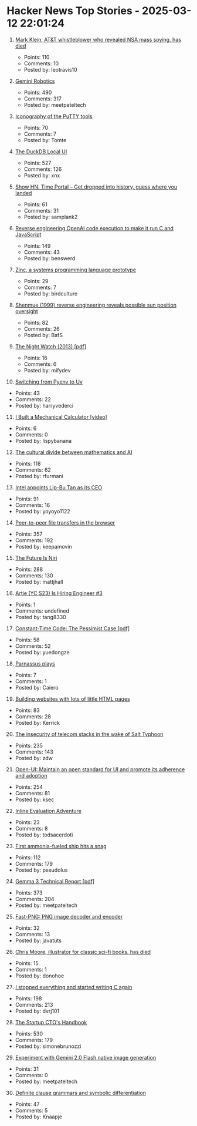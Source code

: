 # Hacker News Top Stories - 2025-03-12 22:01:24

1. [Mark Klein, AT&T whistleblower who revealed NSA mass spying, has died](https://www.eff.org/deeplinks/2025/03/memoriam-mark-klein-att-whistleblower-about-nsa-mass-spying)
   - Points: 110
   - Comments: 10
   - Posted by: leotravis10

2. [Gemini Robotics](https://deepmind.google/discover/blog/gemini-robotics-brings-ai-into-the-physical-world/)
   - Points: 490
   - Comments: 317
   - Posted by: meetpateltech

3. [Iconography of the PuTTY tools](https://www.chiark.greenend.org.uk/~sgtatham/quasiblog/putty-icons/)
   - Points: 70
   - Comments: 7
   - Posted by: Tomte

4. [The DuckDB Local UI](https://duckdb.org/2025/03/12/duckdb-ui.html)
   - Points: 527
   - Comments: 126
   - Posted by: xnx

5. [Show HN: Time Portal – Get dropped into history, guess where you landed](https://www.eggnog.ai/entertimeportal)
   - Points: 61
   - Comments: 31
   - Posted by: samplank2

6. [Reverse engineering OpenAI code execution to make it run C and JavaScript](https://twitter.com/benswerd/status/1899853533761200300)
   - Points: 149
   - Comments: 43
   - Posted by: benswerd

7. [Zinc, a systems programming language prototype](https://sr.ht/~oconnor0/zinc/)
   - Points: 29
   - Comments: 7
   - Posted by: birdculture

8. [Shenmue (1999) reverse engineering reveals possible sun position oversight](https://wulinshu.com/2025/03/11/reverse-engineering-adventures-3-bug-or-not-bug/)
   - Points: 82
   - Comments: 26
   - Posted by: BafS

9. [The Night Watch (2013) [pdf]](https://www.usenix.org/system/files/1311_05-08_mickens.pdf)
   - Points: 16
   - Comments: 6
   - Posted by: mifydev

10. [Switching from Pyenv to Uv](https://bluesock.org/~willkg/blog/dev/switch_pyenv_to_uv.html)
   - Points: 43
   - Comments: 22
   - Posted by: harryvederci

11. [I Built a Mechanical Calculator [video]](https://www.youtube.com/watch?v=E0pJST5mL3A)
   - Points: 6
   - Comments: 0
   - Posted by: lispybanana

12. [The cultural divide between mathematics and AI](https://sugaku.net/content/understanding-the-cultural-divide-between-mathematics-and-ai/)
   - Points: 118
   - Comments: 62
   - Posted by: rfurmani

13. [Intel appoints Lip-Bu Tan as its CEO](https://www.reuters.com/technology/us-chipmaker-intel-appoints-lip-bu-tan-its-ceo-2025-03-12/)
   - Points: 91
   - Comments: 16
   - Posted by: yoyoyo1122

14. [Peer-to-peer file transfers in the browser](https://github.com/kern/filepizza)
   - Points: 357
   - Comments: 192
   - Posted by: keepamovin

15. [The Future Is Niri](https://ersei.net/en/blog/niri)
   - Points: 288
   - Comments: 130
   - Posted by: mattjhall

16. [Artie (YC S23) Is Hiring Engineer #3](https://www.ycombinator.com/companies/artie/jobs/Vz704T1-founding-engineer-distributed-systems)
   - Points: 1
   - Comments: undefined
   - Posted by: tang8330

17. [Constant-Time Code: The Pessimist Case [pdf]](https://eprint.iacr.org/2025/435.pdf)
   - Points: 58
   - Comments: 52
   - Posted by: yuedongze

18. [Parnassus plays](https://en.wikipedia.org/wiki/Parnassus_plays)
   - Points: 7
   - Comments: 1
   - Posted by: Caiero

19. [Building websites with lots of little HTML pages](https://blog.jim-nielsen.com/2025/lots-of-little-html-pages/)
   - Points: 83
   - Comments: 28
   - Posted by: Kerrick

20. [The insecurity of telecom stacks in the wake of Salt Typhoon](https://soatok.blog/2025/03/12/on-the-insecurity-of-telecom-stacks-in-the-wake-of-salt-typhoon/)
   - Points: 235
   - Comments: 143
   - Posted by: zdw

21. [Open-UI: Maintain an open standard for UI and promote its adherence and adoption](https://github.com/openui/open-ui)
   - Points: 254
   - Comments: 81
   - Posted by: ksec

22. [Inline Evaluation Adventure](https://rigsomelight.com/2025/03/12/inline-eval-adventure.html)
   - Points: 23
   - Comments: 8
   - Posted by: todsacerdoti

23. [First ammonia-fueled ship hits a snag](https://spectrum.ieee.org/ammonia-fuel-2671266100)
   - Points: 112
   - Comments: 179
   - Posted by: pseudolus

24. [Gemma 3 Technical Report [pdf]](https://storage.googleapis.com/deepmind-media/gemma/Gemma3Report.pdf)
   - Points: 373
   - Comments: 204
   - Posted by: meetpateltech

25. [Fast-PNG: PNG image decoder and encoder](https://github.com/image-js/fast-png)
   - Points: 32
   - Comments: 13
   - Posted by: javatuts

26. [Chris Moore, illustrator for classic sci-fi books, has died](https://www.nytimes.com/2025/03/12/arts/chris-moore-dead.html)
   - Points: 15
   - Comments: 1
   - Posted by: donohoe

27. [I stopped everything and started writing C again](https://www.kmx.io/blog/why-stopped-everything-and-started-writing-C-again)
   - Points: 198
   - Comments: 213
   - Posted by: dvrj101

28. [The Startup CTO's Handbook](https://github.com/ZachGoldberg/Startup-CTO-Handbook/blob/main/StartupCTOHandbook.md)
   - Points: 530
   - Comments: 179
   - Posted by: simonebrunozzi

29. [Experiment with Gemini 2.0 Flash native image generation](https://developers.googleblog.com/en/experiment-with-gemini-20-flash-native-image-generation/)
   - Points: 31
   - Comments: 0
   - Posted by: meetpateltech

30. [Definite clause grammars and symbolic differentiation](https://bitsandtheorems.com/definite-clause-grammars-and-symbolic-differentiation/)
   - Points: 47
   - Comments: 5
   - Posted by: Knaapje

